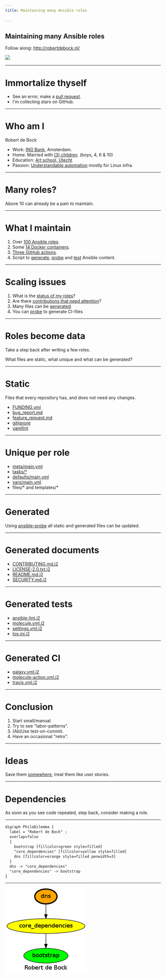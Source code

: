 ```yaml
---
title: Maintaining many Ansible roles

---
```


## Maintaining many Ansible roles

Follow along: http://robertdebock.nl/

<img src="https://api.qrserver.com/v1/create-qr-code/?size=350x350&data=http://robertdebock.nl/presentations/maintaining-many-ansible-roles/"/>

----

# Immortalize thyself

- See an error, make a [pull request](https://github.com/robertdebock/presentations).
- I'm collecting stars on GitHub.

----

# Who am I

Robert de Bock

- Work: [ING Bank](https://www.ing.nl/), Amsterdam.
- Home: Married with [(3) children](https://www.flickr.com/photos/robertdebock/47537461081/). (boys, 4, 6 & 10)
- Education: [Art school, Utecht](https://www.hku.nl/)
- Passion: [Understandable automation](https://robertdebock.nl/my-manifesto.html) mostly for Linux infra.

---

# Many roles?

Above 10 can already be a pain to maintain.

----

# What I maintain

1. Over [100 Ansible roles](https://github.com/robertdebock?tab=repositories&q=ansible-role-&type=&language=).
2. Some [14 Docker containers](https://github.com/robertdebock?tab=repositories&q=docker).
3. [Three GitHub actions](https://github.com/robertdebock?tab=repositories&q=action).
4. Script to [generate](https://github.com/robertdebock/ansible-generator), [probe](https://github.com/robertdebock/ansible-probe) and [test](https://github.com/robertdebock/ansible-tester) Ansible content.

---

# Scaling issues

1. What is the [status of my roles](https://robertdebock.nl/)?
2. Are there [contributions that need attention](https://robertdebock.nl/contributions.html)?
3. Many files can be [generated](https://github.com/robertdebock/ansible-generator).
4. You can [probe](https://github.com/robertdebock/ansible-probe) to generate CI-files

---

# Roles become data

Take a step back after writing a few roles.

What files are static, what unique and what can be generated?

----

# Static

Files that every repository has, and does not need any changes.

- [FUNDING.yml](https://github.com/robertdebock/ansible-generator/blob/master/files/FUNDING.yml)
- [bug_report.md](https://github.com/robertdebock/ansible-generator/blob/master/files/bug_report.md)
- [feature_request.md](https://github.com/robertdebock/ansible-generator/blob/master/files/feature_request.md)
- [gitignore](https://github.com/robertdebock/ansible-generator/blob/master/files/gitignore)
- [yamllint](https://github.com/robertdebock/ansible-generator/blob/master/files/yamllint)

----

# Unique per role

- [meta/main.yml](https://github.com/robertdebock/ansible-role-bootstrap/blob/master/meta/main.yml)
- [tasks/*](https://github.com/robertdebock/ansible-role-bootstrap/tree/master/tasks)
- [defaults/main.yml](https://github.com/robertdebock/ansible-role-bootstrap/blob/master/defaults/main.yml)
- [vars/main.yml](https://github.com/robertdebock/ansible-role-bootstrap/blob/master/vars/main.yml)
- files/* and templates/*

----

# Generated

Using [ansible-probe](https://github.com/robertdebock/ansible-generator) all static and generated files can be updated.

----

# Generated documents

- [CONTRIBUTING.md.j2](https://github.com/robertdebock/ansible-generator/blob/master/templates/CONTRIBUTING.md.j2)
- [LICENSE-2.0.txt.j2](https://github.com/robertdebock/ansible-generator/blob/master/templates/LICENSE-2.0.txt.j2)
- [README.md.j2](https://github.com/robertdebock/ansible-generator/blob/master/templates/README.md.j2)
- [SECURITY.md.j2](https://github.com/robertdebock/ansible-generator/blob/master/templates/SECURITY.md.j2)

----

# Generated tests

- [ansible-lint.j2](https://github.com/robertdebock/ansible-generator/blob/master/templates/ansible-lint.j2)
- [molecule.yml.j2](https://github.com/robertdebock/ansible-generator/blob/master/templates/molecule.yml.j2)
- [settings.yml.j2](https://github.com/robertdebock/ansible-generator/blob/master/templates/settings.yml.j2)
- [tox.ini.j2](https://github.com/robertdebock/ansible-generator/blob/master/templates/tox.ini.j2)

----

# Generated CI

- [galaxy.yml.j2](https://github.com/robertdebock/ansible-generator/blob/master/templates/galaxy.yml.j2)
- [molecule-action.yml.j2](https://github.com/robertdebock/ansible-generator/blob/master/templates/molecule-action.yml.j2)
- [travis.yml.j2](https://github.com/robertdebock/ansible-generator/blob/master/templates/travis.yml.j2)

---

# Conclusion

1. Start small/manual.
2. Try to see "labor-patterns".
3. (Ab)Use test-on-commit.
4. Have an occasional "retro".

---

# Ideas

Save them [somewhere](https://trello.com/b/K9EUrZL2/refactoring), treat them like user stories.

---

# Dependencies

As soon as you see code repeated, step back, consider making a role.

----

```
digraph PhiloDilemma {
  label = "Robert de Bock" ;
  overlap=false
  {
    bootstrap [fillcolor=green style=filled]
    "core_dependencies" [fillcolor=yellow style=filled]
    dns [fillcolor=orange style=filled penwidth=3]
  }
  dns -> "core_dependencies"
  "core_dependencies" -> bootstrap
}
```

----

![dependency image of ansible role dns](https://raw.githubusercontent.com/robertdebock/drawings/artifacts/dns.png)
